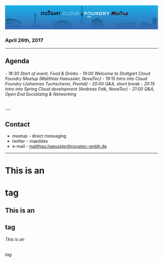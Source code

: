 ![Logo](img/SCFM_960.png)

### April 26th, 2017

---

## Agenda

<h6>
- 18:30 Start of event, Food & Drinks
- 19:00 Welcome to Stuttgart Cloud Foundry Meetup (Matthias Haeussler, NovaTec)
- 19:15 Intro into Cloud Foundry (Johannes Tuchscherer, Pivotal) 
- 20:00 Q&A, short break
- 20:15 Intro into Spring Cloud development (Andreas Falk, NovaTec)
- 21:00 Q&A, Open End Socializing & Networking
</h6>
---

## Contact

* meetup - direct messaging
* twitter - maeddes
* e-mail - matthias.haeussler@novatec-gmbh.de

---

# This is an <h1> tag
## This is an <h2> tag
###### This is an <h6> tag

